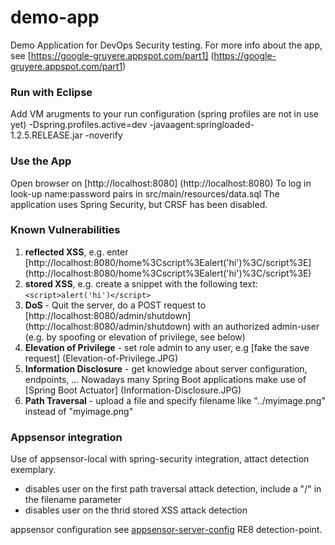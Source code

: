 # demo-app
Demo Application for DevOps Security testing. For more info about the app, see [https://google-gruyere.appspot.com/part1] (https://google-gruyere.appspot.com/part1)

### Run with Eclipse
Add VM arugments to your run configuration (spring profiles are not in use yet)
-Dspring.profiles.active=dev -javaagent:springloaded-1.2.5.RELEASE.jar -noverify

### Use the App
Open browser on [http://localhost:8080] (http://localhost:8080)
To log in look-up name:password pairs in src/main/resources/data.sql
The application uses Spring Security, but CRSF has been disabled.

### Known Vulnerabilities
1. **reflected XSS**, e.g. enter [http://localhost:8080/home%3Cscript%3Ealert('hi')%3C/script%3E] (http://localhost:8080/home%3Cscript%3Ealert('hi')%3C/script%3E)
2. **stored XSS**, e.g. create a snippet with the following text: ```<script>alert('hi')</script>```
3. **DoS** - Quit the server, do a POST request to [http://localhost:8080/admin/shutdown] (http://localhost:8080/admin/shutdown) with an authorized admin-user (e.g. by spoofing or elevation of privilege, see below)
4. **Elevation of Privilege** - set role admin to any user, e.g [fake the save request] (Elevation-of-Privilege.JPG)
5. **Information Disclosure** - get knowledge about server configuration, endpoints, ... Nowadays many Spring Boot applications make use of [Spring Boot Actuator] (Information-Disclosure.JPG) 
6. **Path Traversal** - upload a file and specify filename like "../myimage.png" instead of "myimage.png"

### Appsensor integration
Use of appsensor-local with spring-security integration, attact detection exemplary. 
* disables user on the first path traversal attack detection, include a "/" in the filename parameter 
* disables user on the thrid stored XSS attack detection

appsensor configuration see [appsensor-server-config](https://github.com/devOpsSecurity/demo-app/blob/master/demo/src/main/resources/appsensor-server-config.xml) RE8 detection-point.
